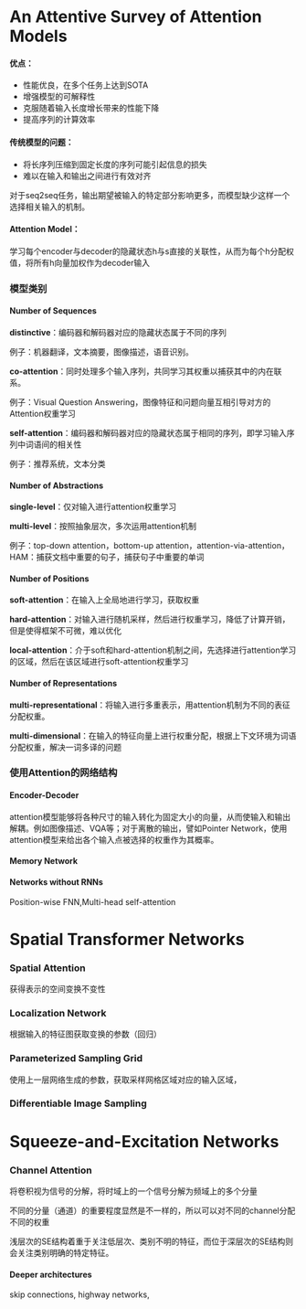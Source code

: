 # An Attentive Survey of Attention Models



#### 优点：

- 性能优良，在多个任务上达到SOTA
- 增强模型的可解释性
- 克服随着输入长度增长带来的性能下降
- 提高序列的计算效率



#### 传统模型的问题：

- 将长序列压缩到固定长度的序列可能引起信息的损失
- 难以在输入和输出之间进行有效对齐

对于seq2seq任务，输出期望被输入的特定部分影响更多，而模型缺少这样一个选择相关输入的机制。



#### Attention Model：

学习每个encoder与decoder的隐藏状态h与s直接的关联性，从而为每个h分配权值，将所有h向量加权作为decoder输入



### 模型类别

#### Number of Sequences

**distinctive**：编码器和解码器对应的隐藏状态属于不同的序列

例子：机器翻译，文本摘要，图像描述，语音识别。

**co-attention**：同时处理多个输入序列，共同学习其权重以捕获其中的内在联系。

例子：Visual Question Answering，图像特征和问题向量互相引导对方的Attention权重学习

**self-attention**：编码器和解码器对应的隐藏状态属于相同的序列，即学习输入序列中词语间的相关性

例子：推荐系统，文本分类

#### Number of Abstractions

**single-level**：仅对输入进行attention权重学习

**multi-level**：按照抽象层次，多次运用attention机制

例子：top-down attention，bottom-up attention，attention-via-attention，HAM：捕获文档中重要的句子，捕获句子中重要的单词

#### Number of Positions

**soft-attention**：在输入上全局地进行学习，获取权重

**hard-attention**：对输入进行随机采样，然后进行权重学习，降低了计算开销，但是使得框架不可微，难以优化

**local-attention**：介于soft和hard-attention机制之间，先选择进行attention学习的区域，然后在该区域进行soft-attention权重学习

#### Number of Representations

**multi-representational**：将输入进行多重表示，用attention机制为不同的表征分配权重。

**multi-dimensional**：在输入的特征向量上进行权重分配，根据上下文环境为词语分配权重，解决一词多译的问题

### 使用Attention的网络结构

#### Encoder-Decoder

attention模型能够将各种尺寸的输入转化为固定大小的向量，从而使输入和输出解耦。例如图像描述、VQA等；对于离散的输出，譬如Pointer Network，使用attention模型来给出各个输入点被选择的权重作为其概率。

#### Memory Network

#### Networks without RNNs

Position-wise FNN,Multi-head self-attention





# Spatial Transformer Networks

### Spatial Attention

获得表示的空间变换不变性

### Localization Network

根据输入的特征图获取变换的参数（回归）

### Parameterized Sampling Grid

使用上一层网络生成的参数，获取采样网格区域对应的输入区域，

### Differentiable Image Sampling





# Squeeze-and-Excitation Networks

### Channel Attention

将卷积视为信号的分解，将时域上的一个信号分解为频域上的多个分量

不同的分量（通道）的重要程度显然是不一样的，所以可以对不同的channel分配不同的权重

浅层次的SE结构着重于关注低层次、类别不明的特征，而位于深层次的SE结构则会关注类别明确的特定特征。

#### Deeper architectures

skip connections, highway networks,